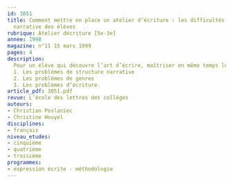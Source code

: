 ```yaml
---
id: 3051
title: Comment mettre en place un atelier d’écriture : les difficultés d’écriture
  narrative des élèves
rubrique: Atelier décriture [5e-3e]
annee: 1998
magazine: n°11 15 mars 1999
pages: 4
description: 
  Pour un élève qui découvre l’art d’écrire, maîtriser en même temps le récit, les personnages et l’écriture est une gageure. C’est pourquoi les séquences de réécriture, dans un atelier, peuvent être chacune centrées sur un aspect particulier du texte. En partant des maladresses les plus fréquentes dans les textes de jeunes, cette étude se propose de sérier les difficultés d’écriture et d’y apporter quelques solutions.
  1. Les problèmes de structure narrative
  2. Les problèmes de genres
  3. Les problèmes d’écriture
article_pdf: 3051.pdf
revue: L’école des lettres des collèges
auteurs:
- Christian Poslaniec
- Christine Houyel
disciplines:
- français
niveau_etudes:
- cinquième
- quatrième
- troisième
programmes:
- expression écrite - méthodologie
---
```

